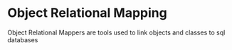 # Object Relational Mapping

Object Relational Mappers are tools used to link objects and classes to sql
databases
